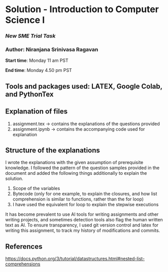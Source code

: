 # **Solution - Introduction to Computer Science I**

### _New SME Trial Task_ 

### Author: Niranjana Srinivasa Ragavan


**Start time**: Monday 11 am PST 

**End time**: Monday 4.50 pm PST

## **Tools and packages used:** LATEX, Google Colab, and PythonTex

## **Explanation of files**

1. assignment.tex → contains the explanations of the questions provided
2. assignment.ipynb → contains the accompanying code used for explanation

## Structure of the explanations

I wrote the explanations with the given assumption of prerequisite knowledge. I followed the pattern of the question samples provided in the document and added the following things additionally to explain the solution.

1. Scope of the variables
2. Bytecode (only for one example, to explain the closures, and how list comprehension is similar to functions, rather than the for loop)
3. I have used the equivalent for loop to explain the stepwise executions


It has become prevalent to use AI tools for writing assignments and other writing projects, and sometimes detection tools also flag the human written text as AI. To ensure transparency, I used git version control and latex for writing this assignment, to track my history of modifications and commits.

## **References**

https://docs.python.org/3/tutorial/datastructures.html#nested-list-comprehensions

